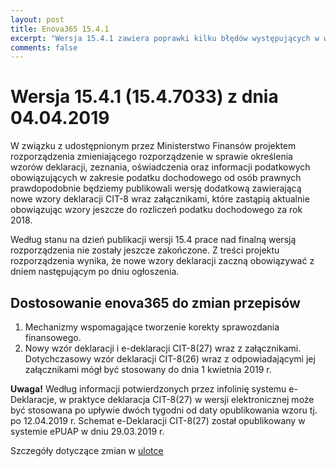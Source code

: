 ```yaml
---
layout: post
title: Enova365 15.4.1
excerpt: "Wersja 15.4.1 zawiera poprawki kilku błędów występujących w wersji 15.4 oraz nowy wzór deklaracji CIT-8(27) wraz z załącznikami oraz mechanizmy wspomagające tworzenie korekty sprawozdania finansowego."
comments: false
---
```

<h1>Wersja 15.4.1 (15.4.7033) z dnia 04.04.2019</h1>
W związku z udostępnionym przez Ministerstwo Finansów projektem rozporządzenia zmieniającego rozporządzenie w sprawie określenia wzorów deklaracji, zeznania, oświadczenia oraz informacji podatkowych obowiązujących w zakresie podatku dochodowego od osób prawnych prawdopodobnie będziemy publikowali wersję dodatkową zawierającą nowe wzory deklaracji CIT-8 wraz załącznikami, które zastąpią aktualnie obowiązując wzory jeszcze do rozliczeń podatku dochodowego za rok 2018.

Według stanu na dzień publikacji wersji 15.4 prace nad finalną wersją rozporządzenia nie zostały jeszcze zakończone. Z treści projektu rozporządzenia wynika, że nowe wzory deklaracji zaczną obowiązywać z dniem następującym po dniu ogłoszenia.

## Dostosowanie enova365 do zmian przepisów
<ol>
<li>Mechanizmy wspomagające tworzenie korekty sprawozdania finansowego.</li>
<li>Nowy wzór deklaracji i e-deklaracji CIT-8(27) wraz z załącznikami. Dotychczasowy wzór deklaracji CIT-8(26) wraz z odpowiadającymi jej załącznikami mógł być stosowany do dnia 1 kwietnia 2019 r.</li>
</ol>

<b>Uwaga!</b>
Według informacji potwierdzonych przez infolinię systemu e-Deklaracje, w praktyce deklaracja CIT-8(27) w wersji elektronicznej może być stosowana po upływie dwóch tygodni od daty opublikowania wzoru tj. po 12.04.2019 r. Schemat e-Deklaracji CIT-8(27) został opublikowany w systemie ePUAP w dniu 29.03.2019 r.

Szczegóły dotyczące zmian w <a href="http://www.enova365.cloud/instalatory/archiwalne/enova365_15.4.7033_ulotka_klienta.htm" target="_blank">ulotce</a>

